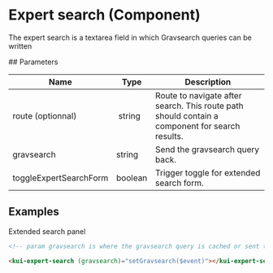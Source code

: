 # Expert search (Component)

The expert search is a textarea field in which Gravsearch queries can be written 

## Parameters

Name | Type | Description
--- | --- | ---
route (optionnal) | string | Route to navigate after search. This route path should contain a component for search results.
gravsearch | string | Send the gravsearch query back.
toggleExpertSearchForm | boolean | Trigger toggle for extended search form.

## Examples

Extended search panel

```html
<!-- param gravsearch is where the gravsearch query is cached or sent to Knora -->

<kui-expert-search (gravsearch)="setGravsearch($event)"></kui-expert-search>
```